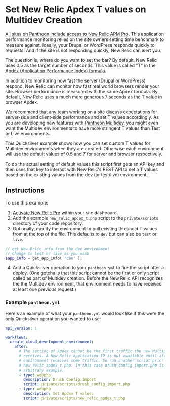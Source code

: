 # Set New Relic Apdex T values on Multidev Creation #


[All sites on Pantheon include access to New Relic APM Pro](https://pantheon.io/features/new-relic). This application performance monitoring relies on the site owners setting time benchmark to measure against. Ideally, your Drupal or WordPress responds quickly to requests. And if the site is not responding quickly, New Relic can alert you.

The question is, where do you want to set the bar? By default, New Relic uses 0.5 as the target number of seconds. This value is called "T" in the [Apdex (Application Performance Index) formula](https://docs.newrelic.com/docs/apm/new-relic-apm/apdex/apdex-measuring-user-satisfaction).

In addition to monitoring how fast the server (Drupal or WordPress) respond, New Relic can monitor how fast real world browsers render your site. Browser performance is measured with the same Apdex formula. By default, New Relic uses a much more generous 7 seconds as the T value in browser Apdex.

We recommend that any team working on a site discuss expectations for server-side and client-side performance and set T values accordingly. As you are developing new features with [Pantheon Multidev,](https://pantheon.io/features/multidev-cloud-environments) you might even want the Multidev environments to have more stringent T values than Test or Live environments.

This Quicksilver example shows how you can set custom T values for Multidev environments when they are created. Otherwise each environment will use the default values of 0.5 and 7 for server and browser respectively.

To do the actual setting of default values this script first gets an API key and then uses that key to interact with New Relic's REST API to set a T values based on the existing values from the dev (or test/live) environment.

## Instructions ##

To use this example:

1. [Activate New Relic Pro](https://pantheon.io/docs/new-relic/#activate-new-relic-pro) within your site dashboard. 
2. Add the example `new_relic_apdex_t.php` script to the `private/scripts` directory of your code repository.
3. Optionally, modify the environment to pull existing threshold T values from at the top of the file. This defaults to `dev` but can also be `test` or `live`.

```php
// get New Relic info from the dev environment
// Change to test or live as you wish
$app_info = get_app_info( 'dev' );

```

4. Add a Quicksilver operation to your `pantheon.yml` to fire the script after a deploy. (One gotcha is that this script cannot be the first or only script called as part of Multidev creation. Before the New Relic API recognizes the the Multidev environment, that environment needs to have received at least one previous request.) 


### Example `pantheon.yml` ###

Here's an example of what your `pantheon.yml` would look like if this were the only Quicksilver operation you wanted to use:

```yaml
api_version: 1

workflows:
  create_cloud_development_environment:
    after:
      # The setting of Apdex cannot be the first traffic the new Multidev environment
      # receives. A New Relic application ID is not available until after the
      # environment receives some traffic. So run another script prior to calling
      # new_relic_apdex_t.php. In this case drush_config_import.php is an
      # arbitrary example.
      - type: webphp
        description: Drush Config Import
        script: private/scripts/drush_config_import.php
      - type: webphp
        description: Set Apdex T values
        script: private/scripts/new_relic_apdex_t.php
```
